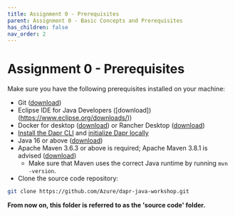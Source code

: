 ```yaml
---
title: Assignment 0 - Prerequisites
parent: Assignment 0 - Basic Concepts and Prerequisites
has_children: false
nav_order: 2
---
```


# Assignment 0 - Prerequisites

Make sure you have the following prerequisites installed on your machine:

- Git ([download](https://git-scm.com/))
- Eclipse IDE for Java Developers ([download])(https://www.eclipse.org/downloads/))
- Docker for desktop ([download](https://www.docker.com/products/docker-desktop)) or Rancher Desktop ([download](https://rancherdesktop.io/))
- [Install the Dapr CLI](https://docs.dapr.io/getting-started/install-dapr-cli/) and [initialize Dapr locally](https://docs.dapr.io/getting-started/install-dapr-selfhost/)
- Java 16 or above ([download](https://adoptopenjdk.net/?variant=openjdk16))
- Apache Maven 3.6.3 or above is required; Apache Maven 3.8.1 is advised ([download](http://maven.apache.org/download.cgi))
  - Make sure that Maven uses the correct Java runtime by running `mvn -version`.
- Clone the source code repository:

```bash
git clone https://github.com/Azure/dapr-java-workshop.git
```

**From now on, this folder is referred to as the 'source code' folder.**
